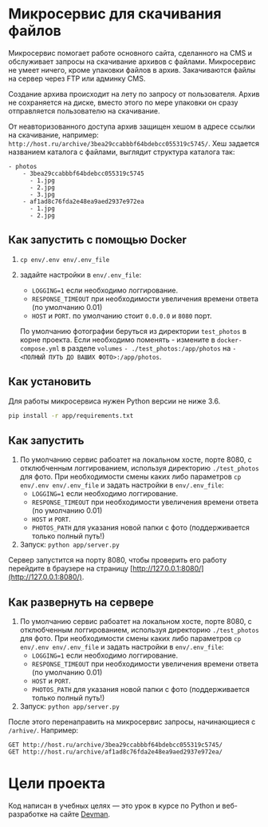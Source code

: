 # Микросервис для скачивания файлов

Микросервис помогает работе основного сайта, сделанного на CMS и обслуживает
запросы на скачивание архивов с файлами. Микросервис не умеет ничего, кроме упаковки файлов
в архив. Закачиваются файлы на сервер через FTP или админку CMS.

Создание архива происходит на лету по запросу от пользователя. Архив не сохраняется на диске, вместо этого по мере упаковки он сразу отправляется пользователю на скачивание.

От неавторизованного доступа архив защищен хешом в адресе ссылки на скачивание, например: `http://host.ru/archive/3bea29ccabbbf64bdebcc055319c5745/`. Хеш задается названием каталога с файлами, выглядит структура каталога так:

```
- photos
    - 3bea29ccabbbf64bdebcc055319c5745
      - 1.jpg
      - 2.jpg
      - 3.jpg
    - af1ad8c76fda2e48ea9aed2937e972ea
      - 1.jpg
      - 2.jpg
```
## Как запустить с помощью Docker
1) `cp env/.env env/.env_file`
2) задайте настройки в `env/.env_file`: 
   - `LOGGING=1` если необходимо логгирование.
   - `RESPONSE_TIMEOUT` при  необходимости увеличения времени ответа (по умолчанию 0.01)
   - `HOST` и `PORT`. по умолчанию стоит `0.0.0.0` и `8080` порт.
   
   По умолчанию фотографии беруться из директории `test_photos` в корне проекта.
   Если необходимо поменять - измените в `docker-compose.yml` в разделе `volumes` `- ./test_photos:/app/photos` 
   на `- <ПОЛНЫЙ ПУТЬ ДО ВАШИХ ФОТО>:/app/photos`.

## Как установить

Для работы микросервиса нужен Python версии не ниже 3.6.

```bash
pip install -r app/requirements.txt
```

## Как запустить
1) По умолчанию сервис рабоатет на локальном хосте, порте 8080, с отклюбченным логгированием, используя директорию `./test_photos` для фото.
 При необходимости смены каких либо параметров `cp env/.env env/.env_file` и задать настройки в `env/.env_file`:
   - `LOGGING=1` если необходимо логгирование.
   - `RESPONSE_TIMEOUT` при  необходимости увеличения времени ответа (по умолчанию 0.01)
   - `HOST` и `PORT`.
   - `PHOTOS_PATH` для указания новой папки с фото (поддерживается только полный путь!)
2) Запуск: `python app/server.py`


Сервер запустится на порту 8080, чтобы проверить его работу перейдите в браузере на страницу [http://127.0.0.1:8080/](http://127.0.0.1:8080/).

## Как развернуть на сервере

1) По умолчанию сервис рабоатет на локальном хосте, порте 8080, с отклюбченным логгированием, используя директорию `./test_photos` для фото.
 При необходимости смены каких либо параметров `cp env/.env env/.env_file` и задать настройки в `env/.env_file`:
   - `LOGGING=1` если необходимо логгирование.
   - `RESPONSE_TIMEOUT` при  необходимости увеличения времени ответа (по умолчанию 0.01)
   - `HOST` и `PORT`.
   - `PHOTOS_PATH` для указания новой папки с фото (поддерживается только полный путь!)
2) Запуск: `python app/server.py`

После этого перенаправить на микросервис запросы, начинающиеся с `/arhive/`. Например:

```
GET http://host.ru/archive/3bea29ccabbbf64bdebcc055319c5745/
GET http://host.ru/archive/af1ad8c76fda2e48ea9aed2937e972ea/
```

# Цели проекта

Код написан в учебных целях — это урок в курсе по Python и веб-разработке на сайте [Devman](https://dvmn.org).
